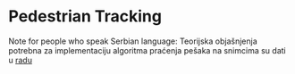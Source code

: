 # Pedestrian Tracking

Note for people who speak Serbian language: Teorijska objašnjenja potrebna za implementaciju algoritma praćenja pešaka na snimcima su dati u [radu](https://github.com/mijailovin/Passenger-Tracking/blob/main/diplomski_Nikola.pdf)
